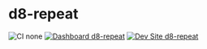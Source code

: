 # d8-repeat

![CI none](https://img.shields.io/badge/ci-none-orange.svg)
[![Dashboard d8-repeat](https://img.shields.io/badge/dashboard-d8_repeat-yellow.svg)](https://dashboard.pantheon.io/sites/0a75bc83-7979-4057-aebf-178f22468396#dev/code)
[![Dev Site d8-repeat](https://img.shields.io/badge/site-d8_repeat-blue.svg)](http://dev-d8-repeat.pantheonsite.io/)